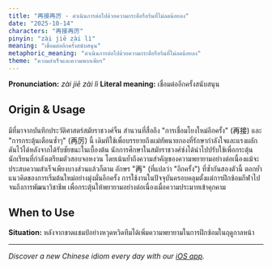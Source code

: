 ```yaml
---
title: "再接再厉 - ดำเนินการต่อไปด้วยความกระตือรือร้นที่ไม่ลดน้อยลง"
date: "2025-10-14"
characters: "再接再厉"
pinyin: "zài jiē zài lì"
meaning: "เชื่อมต่ออีกครั้งสนับสนุน"
metaphoric_meaning: "ดำเนินการต่อไปด้วยความกระตือรือร้นที่ไม่ลดน้อยลง"
theme: "ความสำเร็จและความพากเพียร"
---
```


**Pronunciation:** *zài jiē zài lì*
**Literal meaning:** เชื่อมต่ออีกครั้งสนับสนุน

## Origin & Usage

มีที่มาจากบันทึกประวัติศาสตร์สมัยราชวงศ์จิ้น สำนวนที่สื่อถึง "การเชื่อมโยงใหม่อีกครั้ง" (再接) และ "การกระตุ้นเตือนซ้ำๆ" (再厉) นี้ เดิมทีใช้เพื่อบรรยายถึงแม่ทัพนายกองที่รักษากำลังใจและแรงผลักดันไว้ได้หลังจากได้รับชัยชนะในเบื้องต้น นักการศึกษาในสมัยราชวงศ์ซ่งได้นำไปปรับใช้เพื่อกระตุ้นนักเรียนที่กำลังเตรียมตัวสอบจอหงวน โดยเน้นย้ำถึงความสำคัญของความพยายามอย่างต่อเนื่องแม้จะประสบความสำเร็จเพียงบางส่วนแล้วก็ตาม อักษร "再" (ที่แปลว่า "อีกครั้ง") ที่ซ้ำกันสองตัวนี้ ตอกย้ำแนวคิดของการเริ่มต้นใหม่อย่างมุ่งมั่นอีกครั้ง การใช้งานในปัจจุบันครอบคลุมตั้งแต่การฝึกซ้อมกีฬาไปจนถึงการพัฒนาวิชาชีพ เพื่อกระตุ้นให้พยายามอย่างต่อเนื่องเมื่อความประมาทเข้าคุกคาม

## When to Use

**Situation:** หลังจากขาดแชมป์อย่างหวุดหวิดทีมได้เพิ่มความพยายามในการฝึกซ้อมในฤดูกาลหน้า

---

*Discover a new Chinese idiom every day with our [iOS app](https://apps.apple.com/us/app/daily-chinese-idioms/id6740611324).*

